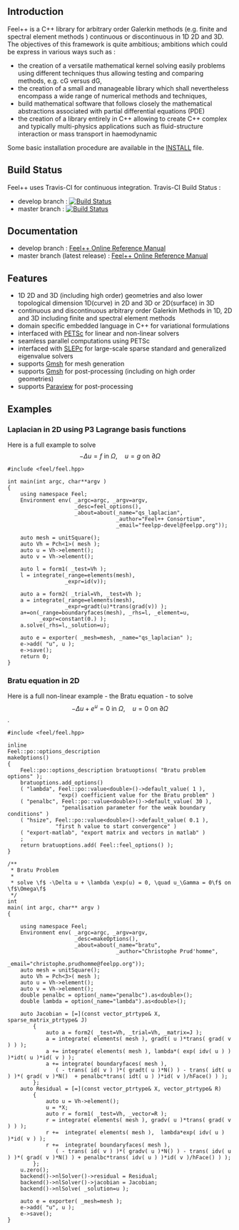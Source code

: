 ## Introduction

Feel++ is a C++ library for arbitrary order Galerkin methods (e.g. finite and spectral element methods ) continuous or discontinuous in 1D 2D and 3D. The objectives of this framework is quite ambitious; ambitions which could be express in various ways such as :

  - the creation of a versatile mathematical kernel solving easily problems using different techniques thus allowing testing and comparing methods, e.g. cG versus dG,
  - the creation of a small and manageable library which shall nevertheless encompass a wide range of numerical methods and techniques,
  - build mathematical software that follows closely the mathematical abstractions associated with partial differential equations (PDE)
  - the creation of a library entirely in C++ allowing to create C++ complex and typically multi-physics applications such as fluid-structure interaction or mass transport in haemodynamic


Some basic installation procedure are available in the [INSTALL](INSTALL.md) file.

## Build Status

Feel++ uses Travis-CI for continuous integration.
Travis-CI Build Status :

  - develop branch : [![Build Status](https://travis-ci.org/feelpp/feelpp.svg?branch=develop)](https://travis-ci.org/feelpp/feelpp)
  - master branch : [![Build Status](https://travis-ci.org/feelpp/feelpp.svg?branch=master)](https://travis-ci.org/feelpp/feelpp)

## Documentation

  - develop branch : [Feel++ Online Reference Manual](http://feelpp.github.io/feelpp/develop)
  - master branch (latest release) : [Feel++ Online Reference Manual](http://feelpp.github.io/feelpp/master)

## Features

  - 1D 2D and 3D (including high order) geometries and also lower topological dimension 1D(curve) in 2D and 3D or 2D(surface) in 3D
  - continuous and discontinuous arbitrary order Galerkin Methods in 1D, 2D and 3D including finite and spectral element methods
  - domain specific embedded language in C++ for variational formulations
  - interfaced with [PETSc](http://www.mcs.anl.gov/petsc/) for linear and non-linear solvers
  - seamless parallel computations using PETSc
  - interfaced with [SLEPc](http://www.grycap.upv.es/slepc/) for large-scale sparse standard and generalized eigenvalue  solvers
  - supports [Gmsh](http://www.geuz.org/gmsh) for mesh generation
  - supports [Gmsh](http://www.geuz.org/gmsh) for post-processing (including on high order geometries)
  - supports [Paraview](http://www.paraview.org) for post-processing


## Examples

### Laplacian in 2D using P3 Lagrange basis functions

Here is a full example to solve
$$-\Delta u = f \mbox{ in } \Omega,\quad u=g \mbox{ on } \partial \Omega$$

```
#include <feel/feel.hpp>

int main(int argc, char**argv )
{
    using namespace Feel;
	Environment env( _argc=argc, _argv=argv,
                     _desc=feel_options(),
                     _about=about(_name="qs_laplacian",
                                  _author="Feel++ Consortium",
                                  _email="feelpp-devel@feelpp.org"));

    auto mesh = unitSquare();
    auto Vh = Pch<1>( mesh );
    auto u = Vh->element();
    auto v = Vh->element();

    auto l = form1( _test=Vh );
    l = integrate(_range=elements(mesh),
                  _expr=id(v));

    auto a = form2( _trial=Vh, _test=Vh );
    a = integrate(_range=elements(mesh),
                  _expr=gradt(u)*trans(grad(v)) );
    a+=on(_range=boundaryfaces(mesh), _rhs=l, _element=u,
          _expr=constant(0.) );
    a.solve(_rhs=l,_solution=u);

    auto e = exporter( _mesh=mesh, _name="qs_laplacian" );
    e->add( "u", u );
    e->save();
    return 0;
}
```


### Bratu equation in 2D

Here is a full non-linear example - the Bratu equation - to solve
$$-\Delta u + e^u = 0 \mbox{ in } \Omega,\quad u=0 \mbox{ on } \partial \Omega$$.

```
#include <feel/feel.hpp>

inline
Feel::po::options_description
makeOptions()
{
    Feel::po::options_description bratuoptions( "Bratu problem options" );
    bratuoptions.add_options()
    ( "lambda", Feel::po::value<double>()->default_value( 1 ),
                "exp() coefficient value for the Bratu problem" )
    ( "penalbc", Feel::po::value<double>()->default_value( 30 ),
                 "penalisation parameter for the weak boundary conditions" )
    ( "hsize", Feel::po::value<double>()->default_value( 0.1 ),
               "first h value to start convergence" )
    ( "export-matlab", "export matrix and vectors in matlab" )
    ;
    return bratuoptions.add( Feel::feel_options() );
}

/**
 * Bratu Problem
 *
 * solve \f$ -\Delta u + \lambda \exp(u) = 0, \quad u_\Gamma = 0\f$ on \f$\Omega\f$
 */
int
main( int argc, char** argv )
{

    using namespace Feel;
	Environment env( _argc=argc, _argv=argv,
                     _desc=makeOptions(),
                     _about=about(_name="bratu",
                                  _author="Christophe Prud'homme",
                                  _email="christophe.prudhomme@feelpp.org"));
    auto mesh = unitSquare();
    auto Vh = Pch<3>( mesh );
    auto u = Vh->element();
    auto v = Vh->element();
    double penalbc = option(_name="penalbc").as<double>();
    double lambda = option(_name="lambda").as<double>();

    auto Jacobian = [=](const vector_ptrtype& X, sparse_matrix_ptrtype& J)
        {
            auto a = form2( _test=Vh, _trial=Vh, _matrix=J );
            a = integrate( elements( mesh ), gradt( u )*trans( grad( v ) ) );
            a += integrate( elements( mesh ), lambda*( exp( idv( u ) ) )*idt( u )*id( v ) );
            a += integrate( boundaryfaces( mesh ),
               ( - trans( id( v ) )*( gradt( u )*N() ) - trans( idt( u ) )*( grad( v )*N()  + penalbc*trans( idt( u ) )*id( v )/hFace() ) );
        };
    auto Residual = [=](const vector_ptrtype& X, vector_ptrtype& R)
        {
            auto u = Vh->element();
            u = *X;
            auto r = form1( _test=Vh, _vector=R );
            r = integrate( elements( mesh ), gradv( u )*trans( grad( v ) ) );
            r +=  integrate( elements( mesh ),  lambda*exp( idv( u ) )*id( v ) );
            r +=  integrate( boundaryfaces( mesh ),
               ( - trans( id( v ) )*( gradv( u )*N() ) - trans( idv( u ) )*( grad( v )*N() ) + penalbc*trans( idv( u ) )*id( v )/hFace() ) );
        };
    u.zero();
    backend()->nlSolver()->residual = Residual;
    backend()->nlSolver()->jacobian = Jacobian;
    backend()->nlSolve( _solution=u );

    auto e = exporter( _mesh=mesh );
    e->add( "u", u );
    e->save();
}
```
